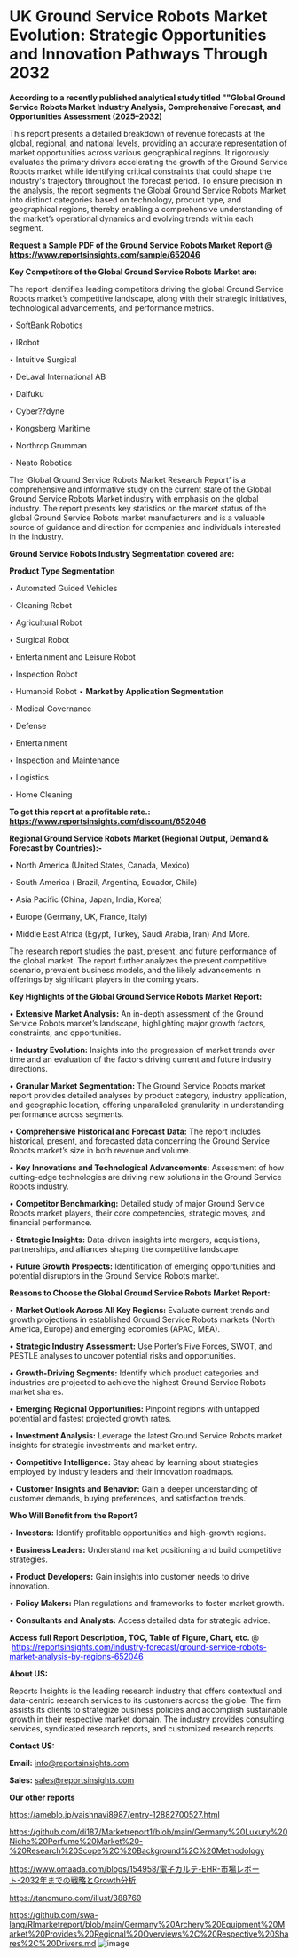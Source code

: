 # UK Ground Service Robots Market Evolution: Strategic Opportunities and Innovation Pathways Through 2032

<strong>According to a recently published analytical study titled ""Global Ground Service Robots Market Industry Analysis, Comprehensive Forecast, and Opportunities Assessment (2025–2032)</strong>

This report presents a detailed breakdown of revenue forecasts at the global, regional, and national levels, providing an accurate representation of market opportunities across various geographical regions. It rigorously evaluates the primary drivers accelerating the growth of the Ground Service Robots market while identifying critical constraints that could shape the industry's trajectory throughout the forecast period. To ensure precision in the analysis, the report segments the Global Ground Service Robots Market into distinct categories based on technology, product type, and geographical regions, thereby enabling a comprehensive understanding of the market’s operational dynamics and evolving trends within each segment.

<strong>Request a Sample PDF of the Ground Service Robots Market Report </strong><strong>@<a href=https://www.reportsinsights.com/sample/652046 style=color:#0000ff;> https://www.reportsinsights.com/sample/652046</a></strong></font>

<strong>Key Competitors of the Global Ground Service Robots Market are:</strong>

The report identifies leading competitors driving the global Ground Service Robots market’s competitive landscape, along with their strategic initiatives, technological advancements, and performance metrics.

‣ SoftBank Robotics

‣ IRobot

‣ Intuitive Surgical

‣ DeLaval International AB

‣ Daifuku

‣ Cyber??dyne

‣ Kongsberg Maritime

‣ Northrop Grumman

‣ Neato Robotics

The ‘Global Ground Service Robots Market Research Report’ is a comprehensive and informative study on the current state of the Global Ground Service Robots Market industry with emphasis on the global industry. The report presents key statistics on the market status of the global Ground Service Robots market manufacturers and is a valuable source of guidance and direction for companies and individuals interested in the industry.

<strong>Ground Service Robots Industry Segmentation covered are:</strong>

<strong>Product Type Segmentation</strong>

‣ Automated Guided Vehicles

‣ Cleaning Robot

‣ Agricultural Robot

‣ Surgical Robot

‣ Entertainment and Leisure Robot

‣ Inspection Robot

‣ Humanoid Robot
‣ 
<strong>Market by Application Segmentation</strong>

‣ Medical Governance

‣ Defense

‣ Entertainment

‣ Inspection and Maintenance

‣ Logistics

‣ Home Cleaning

<strong>To get this report at a profitable rate.: <a href=https://www.reportsinsights.com/discount/652046 style=color:#0000ff;>https://www.reportsinsights.com/discount/652046</a></strong></font>

<strong>Regional Ground Service Robots Market (Regional Output, Demand &amp; Forecast by Countries):-</strong>

• North America (United States, Canada, Mexico)

• South America ( Brazil, Argentina, Ecuador, Chile)

• Asia Pacific (China, Japan, India, Korea)

• Europe (Germany, UK, France, Italy)

• Middle East Africa (Egypt, Turkey, Saudi Arabia, Iran) And More.

The research report studies the past, present, and future performance of the global market. The report further analyzes the present competitive scenario, prevalent business models, and the likely advancements in offerings by significant players in the coming years.

<strong>Key Highlights of the Global Ground Service Robots Market Report:</strong>

• <strong>Extensive Market Analysis:</strong> An in-depth assessment of the Ground Service Robots market’s landscape, highlighting major growth factors, constraints, and opportunities.

• <strong>Industry Evolution:</strong> Insights into the progression of market trends over time and an evaluation of the factors driving current and future industry directions.

• <strong>Granular Market Segmentation:</strong> The Ground Service Robots market report provides detailed analyses by product category, industry application, and geographic location, offering unparalleled granularity in understanding performance across segments.

• <strong>Comprehensive Historical and Forecast Data:</strong> The report includes historical, present, and forecasted data concerning the Ground Service Robots market’s size in both revenue and volume.

• <strong>Key Innovations and Technological Advancements:</strong> Assessment of how cutting-edge technologies are driving new solutions in the Ground Service Robots industry.

• <strong>Competitor Benchmarking:</strong> Detailed study of major Ground Service Robots market players, their core competencies, strategic moves, and financial performance.

• <strong>Strategic Insights:</strong> Data-driven insights into mergers, acquisitions, partnerships, and alliances shaping the competitive landscape.

• <strong>Future Growth Prospects:</strong> Identification of emerging opportunities and potential disruptors in the Ground Service Robots market.

<strong>Reasons to Choose the Global Ground Service Robots Market Report:</strong>

• <strong>Market Outlook Across All Key Regions:</strong> Evaluate current trends and growth projections in established Ground Service Robots markets (North America, Europe) and emerging economies (APAC, MEA).

• <strong>Strategic Industry Assessment:</strong> Use Porter’s Five Forces, SWOT, and PESTLE analyses to uncover potential risks and opportunities.

• <strong>Growth-Driving Segments:</strong> Identify which product categories and industries are projected to achieve the highest Ground Service Robots market shares.

• <strong>Emerging Regional Opportunities:</strong> Pinpoint regions with untapped potential and fastest projected growth rates.

• <strong>Investment Analysis:</strong> Leverage the latest Ground Service Robots market insights for strategic investments and market entry.

• <strong>Competitive Intelligence:</strong> Stay ahead by learning about strategies employed by industry leaders and their innovation roadmaps.

• <strong>Customer Insights and Behavior:</strong> Gain a deeper understanding of customer demands, buying preferences, and satisfaction trends.

<strong>Who Will Benefit from the Report?</strong>

• <strong>Investors:</strong> Identify profitable opportunities and high-growth regions.

• <strong>Business Leaders:</strong> Understand market positioning and build competitive strategies.

• <strong>Product Developers:</strong> Gain insights into customer needs to drive innovation.

• <strong>Policy Makers:</strong> Plan regulations and frameworks to foster market growth.

• <strong>Consultants and Analysts:</strong> Access detailed data for strategic advice.
</ul>
<strong>Access full Report Description, TOC, Table of Figure, Chart, etc. </strong>@  <a href=https://reportsinsights.com/industry-forecast/ground-service-robots-market-analysis-by-regions-652046 style=color:#0000ff;>https://reportsinsights.com/industry-forecast/ground-service-robots-market-analysis-by-regions-652046</a></font>

<strong><strong>About US</strong>:</strong>

Reports Insights is the leading research industry that offers contextual and data-centric research services to its customers across the globe. The firm assists its clients to strategize business policies and accomplish sustainable growth in their respective market domain. The industry provides consulting services, syndicated research reports, and customized research reports.

<strong>Contact US:</strong>

<p class=""""><b>Email:</b> <a href=mailto:info@reportsinsights.com>info@reportsinsights.com</a></p>
<p class=""""><b>Sales:</b> <a href=mailto:sales@reportsinsights.com>sales@reportsinsights.com</a></p>

<strong>Our other reports</strong>

<a href=https://ameblo.jp/vaishnavi8987/entry-12882700527.html>https://ameblo.jp/vaishnavi8987/entry-12882700527.html</a>

<a href=https://github.com/di187/Marketreport1/blob/main/Germany%20Luxury%20Niche%20Perfume%20Market%20-%20Research%20Scope%2C%20Background%2C%20Methodology>https://github.com/di187/Marketreport1/blob/main/Germany%20Luxury%20Niche%20Perfume%20Market%20-%20Research%20Scope%2C%20Background%2C%20Methodology</a>

<a href=https://www.omaada.com/blogs/154958/電子カルテ-EHR-市場レポート-2032年までの戦略とGrowth分析>https://www.omaada.com/blogs/154958/電子カルテ-EHR-市場レポート-2032年までの戦略とGrowth分析</a>

<a href=https://tanomuno.com/illust/388769>https://tanomuno.com/illust/388769</a>

<a href=https://github.com/swa-lang/RImarketreport/blob/main/Germany%20Archery%20Equipment%20Market%20Provides%20Regional%20Overviews%2C%20Respective%20Shares%2C%20Drivers.md>https://github.com/swa-lang/RImarketreport/blob/main/Germany%20Archery%20Equipment%20Market%20Provides%20Regional%20Overviews%2C%20Respective%20Shares%2C%20Drivers.md</a>
![image](https://github.com/user-attachments/assets/ec8144ec-e6f4-4e10-9f44-fa92f5056bee)
